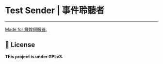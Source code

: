 # Test Sender | 事件聆聽者

---

[Made for 輝煌伺服器.](https://discord.gg/5MHGpAFGEN "The Copyright of the entire source codes is owned by NCT-skyouo according to Article 10 the Copyright Law of the Republic of China.")

## 📃 License
**This project is under GPLv3.**
